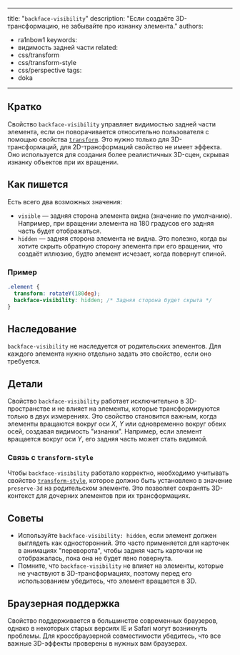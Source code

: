 
---
title: "`backface-visibility`"
description: "Если создаёте 3D-трансформацию, не забывайте про изнанку элемента."
authors:
  - ra1nbow1
keywords:
  - видимость задней части
related:
  - css/transform
  - css/transform-style
  - css/perspective
tags:
  - doka
---

## Кратко

Свойство `backface-visibility` управляет видимостью задней части элемента, если он поворачивается относительно пользователя с помощью свойства [`transform`](/css/transform/). Это нужно только для 3D-трансформаций, для 2D-трансформаций свойство не имеет эффекта. Оно используется для создания более реалистичных 3D-сцен, скрывая изнанку объектов при их вращении.

## Как пишется

Есть всего два возможных значения:

- `visible` — задняя сторона элемента видна (значение по умолчанию). Например, при вращении элемента на 180 градусов его задняя часть будет отображаться.
- `hidden` — задняя сторона элемента не видна. Это полезно, когда вы хотите скрыть обратную сторону элемента при его вращении, что создаёт иллюзию, будто элемент исчезает, когда повернут спиной.

### Пример

```css
.element {
  transform: rotateY(180deg);
  backface-visibility: hidden; /* Задняя сторона будет скрыта */
}
```

## Наследование

`backface-visibility` не наследуется от родительских элементов. Для каждого элемента нужно отдельно задать это свойство, если оно требуется.

## Детали

Свойство `backface-visibility` работает исключительно в 3D-пространстве и не влияет на элементы, которые трансформируются только в двух измерениях. Это свойство становится важным, когда элементы вращаются вокруг оси _X_, _Y_ или одновременно вокруг обеих осей, создавая видимость "изнанки". Например, если элемент вращается вокруг оси _Y_, его задняя часть может стать видимой.

### Связь с `transform-style`

Чтобы `backface-visibility` работало корректно, необходимо учитывать свойство [`transform-style`](/css/transform-style/), которое должно быть установлено в значение `preserve-3d` на родительском элементе. Это позволяет сохранять 3D-контекст для дочерних элементов при их трансформациях.

## Советы

- Используйте `backface-visibility: hidden`, если элемент должен выглядеть как односторонний. Это часто применяется для карточек в анимациях "переворота", чтобы задняя часть карточки не отображалась, пока она не будет явно повернута.
- Помните, что `backface-visibility` не влияет на элементы, которые не участвуют в 3D-трансформациях, поэтому перед его использованием убедитесь, что элемент вращается в 3D.

## Браузерная поддержка

Свойство поддерживается в большинстве современных браузеров, однако в некоторых старых версиях IE и Safari могут возникнуть проблемы. Для кроссбраузерной совместимости убедитесь, что все важные 3D-эффекты проверены в нужных вам браузерах.
